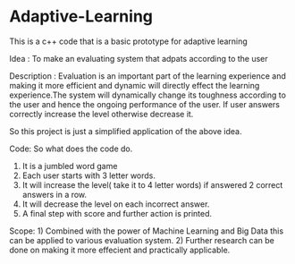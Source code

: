 # Adaptive-Learning
This is a c++ code that is a basic prototype for adaptive learning

Idea : To make an evaluating system that adpats according to the user

Description : Evaluation is an important part of the learning experience and making it more efficient and dynamic will directly effect the learning experience.The system will dynamically change its toughness according to the user and hence the ongoing performance of the user.
If user answers correctly increase the level otherwise decrease it.

So this project is just a simplified application of the above idea.


Code: So what does the code do.
  1) It is a jumbled word game
  2) Each user starts with 3 letter words.
  3) It will increase the level( take it to 4 letter words) if answered 2 correct answers in a row.
  4) It will decrease the level on each incorrect answer.
  5) A final step with score and further action is printed.
  
Scope: 1) Combined with the power of Machine Learning and Big Data this can be applied to various evaluation system.
       2) Further research can be done on making it more effecient and practically applicable. 
